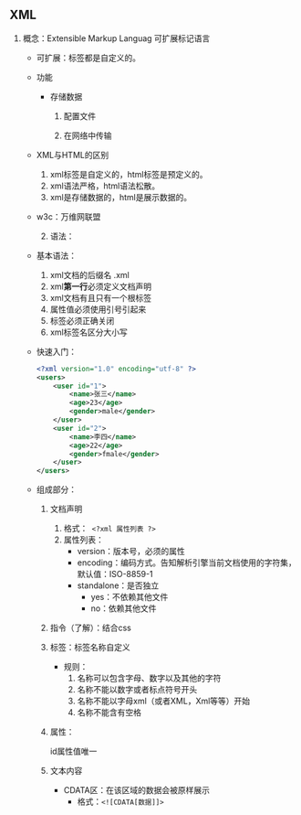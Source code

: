 ## XML

  1. 概念：Extensible Markup Languag 可扩展标记语言

     * 可扩展：标签都是自定义的。

     * 功能

       * 存储数据

         1. 配置文件

         2. 在网络中传输

     * XML与HTML的区别

       1. xml标签是自定义的，html标签是预定义的。
       2. xml语法严格，html语法松散。
       3. xml是存储数据的，html是展示数据的。

     - w3c：万维网联盟

		2. 语法：

     - 基本语法：

       1. xml文档的后缀名 .xml
       2. xml**第一行**必须定义文档声明
       3. xml文档有且只有一个根标签
       4. 属性值必须使用引号引起来
       5. 标签必须正确关闭
       6. xml标签名区分大小写

     - 快速入门：

       ```xml
       <?xml version="1.0" encoding="utf-8" ?>
       <users>
           <user id="1">
               <name>张三</name>
               <age>23</age>
               <gender>male</gender>
           </user>
           <user id="2">
               <name>李四</name>
               <age>22</age>
               <gender>fmale</gender>
           </user>
       </users>
       ```

       

     - 组成部分：

       1. 文档声明

          1. 格式：` <?xml 属性列表 ?>`
          2. 属性列表：
             - version：版本号，必须的属性
             - encoding：编码方式。告知解析引擎当前文档使用的字符集，默认值：ISO-8859-1
             - standalone：是否独立
               - yes：不依赖其他文件
               - no：依赖其他文件

       2. 指令（了解）：结合css

       3. 标签：标签名称自定义

          - 规则：
            1. 名称可以包含字母、数字以及其他的字符
            2. 名称不能以数字或者标点符号开头
            3. 名称不能以字母xml（或者XML，Xml等等）开始
            4. 名称不能含有空格

       4. 属性：

          id属性值唯一

       5. 文本内容

          - CDATA区：在该区域的数据会被原样展示
            - 格式：`<![CDATA[数据]]>`
